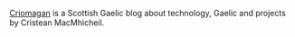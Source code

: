 [Criomagan](https://criomadan.scot) is a Scottish Gaelic blog about technology, Gaelic and projects by Crìstean MacMhìcheil.
